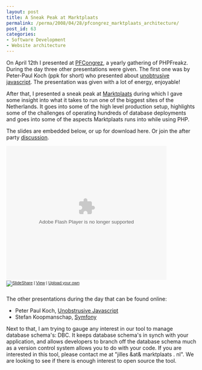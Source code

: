 ```yaml
---
layout: post
title: A Sneak Peak at Marktplaats
permalink: /perma/2008/04/28/pfcongrez_marktplaats_architecture/
post_id: 63
categories: 
- Software Development
- Website architecture
---
```


On April 12th I presented at <a
href="http://www.pfcongrez.nl/2008/index.html">PFCongrez</a>, a yearly
gathering of PHPFreakz. During the day three other presentations were given.
The first one was by Peter-Paul Koch (ppk for short) who presented about <a
href="http://www.quirksmode.org/blog/archives/2008/04/slides_pfcongre.html">unobtrusive
javascript</a>. The presentation was given with a lot of energy, enjoyable!

After that, I presented a sneak peak at <a
href="http://www.marktplaats.nl">Marktplaats</a> during which I gave some
insight into what it takes to run one of the biggest sites of the Netherlands.
It goes into some of the high level production setup, highlights some of the
challenges of operating hundreds of database deployments and goes into some of
the aspects Marktplaats runs into while using PHP.

The slides are embedded below, or up for download here. Or join the after party <a href="http://www.phpfreakz.nl/forum.php?forum=5&iid=1125709">discussion</a>.

<div style="width:425px;text-align:left" id="__ss_376052"><object style="margin:0px" width="425" height="355"><param name="movie" value="http://static.slideshare.net/swf/ssplayer2.swf?doc=20080410-pfcongrez-presentation-ebay-v02-1209368891974250-9"/><param name="allowFullScreen" value="true"/><param name="allowScriptAccess" value="always"/><embed src="http://static.slideshare.net/swf/ssplayer2.swf?doc=20080410-pfcongrez-presentation-ebay-v02-1209368891974250-9" type="application/x-shockwave-flash" allowscriptaccess="always" allowfullscreen="true" width="425" height="355"></embed></object><div style="font-size:11px;font-family:tahoma,arial;height:26px;padding-top:2px;"><a href="http://www.slideshare.net/?src=embed"><img src="http://static.slideshare.net/swf/logo_embd.png" style="border:0px none;margin-bottom:-5px" alt="SlideShare"/></a> | <a href="http://www.slideshare.net/ojilles/20080410-pf-congrez-presentation-e-bay-v0-2?src=embed" title="View '20080410 Pf Congrez Presentation E Bay V0 2' on SlideShare">View</a> | <a href="http://www.slideshare.net/upload?src=embed">Upload your own</a></div></div>


The other presentations during the day that can be found online:

* Peter Paul Koch, <a
  href="http://www.quirksmode.org/blog/archives/2008/04/slides_pfcongre.html">Unobstrusive
  Javascript</a>
* Stefan Koopmanschap, <a
  href="http://www.symfony-framework.nl/nieuws/43">Symfony</a>

Next to that, I am trying to gauge any interest in our tool to manage database
schema's: DBC. It keeps database schema's in synch with your application, and
allows developers to branch off the database schema much as a version control
system allows you to do with your code. If you are interested in this tool,
please contact me at "jilles &at& marktplaats . nl". We are looking to see if
there is enough interest to open source the tool.

